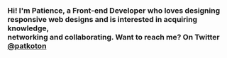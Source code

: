 <h3 style={{lineHeight: "150%", letterSpacing: "20px"}}>Hi! I'm Patience, a Front-end Developer who loves designing <br />
  responsive web designs and is interested in acquiring knowledge, <br />
  networking and collaborating. Want to reach me? On Twitter <a href="https://twitter.com/Patkoton">@patkoton</a>
</h3>
